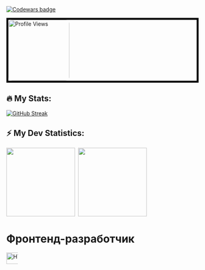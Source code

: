 <!-- Codewars badge -->
[![Codewars badge](https://www.codewars.com/users/KaninGleb/badges/large)](https://www.codewars.com/users/KaninGleb)

<!-- <a href="https://www.codewars.com/users/KaninGleb">
    <img src="https://www.codewars.com/users/KaninGleb/badges/large" alt="Codewars badge" width="500" height="50">
</a> -->

<!-- Profile views -->
<div style="border: 5px solid black;">
    <img src="https://komarev.com/ghpvc/?username=KaninGleb&abbreviated=true&style=for-the-badge&color=fe428e" alt="Profile Views" style="border-radius: 10px; width: 160px; height: auto;" draggable="false"/>
</div>

<!-- GitHub stats with streak-->
## :fire: My Stats:
[![GitHub Streak](https://github-readme-streak-stats-mocha-tau.vercel.app?user=KaninGleb&theme=radical&border_radius=10)](https://git.io/streak-stats)

<!-- GitHub stats -->
## :zap: My Dev Statistics:
<p>
    <img height="180em" src="https://github-readme-stats.vercel.app/api?username=KaninGleb&show_icons=true&theme=radical&border_radius=10"/>&nbsp;
    <img height="180em" src="https://github-readme-stats.vercel.app/api/top-langs/?username=KaninGleb&exclude_repo=KNN-Image-Classification&show_icons=true&border_radius=10&layout=compact&langs_count=10&theme=radical"/>
<!-- <img height="" src="https://github-readme-stats.vercel.app/api/top-langs/?username=KaninGleb&exclude_repo=KNN-Image-Classification&show_icons=true&border_radius=10&layout=donut-vertical&langs_count=8&theme=radical" draggable="false"/> -->
</p>


# Фронтенд-разработчик

<div style="width: 30px; height: 30px;">
    <img src="https://img.shields.io/badge/-HTML-E34F26?style=flat-square&logo=html5&logoColor=white" style="width: 100px; height: 100%; object-fit: cover;" alt="HTML">
</div>
<!-- <div style="display: inline-block; width: 80px; height: 80px;">
    <img src="https://img.shields.io/badge/-CSS-1572B6?style=flat-square&logo=css3&logoColor=white" style="width: 100%; height: 100%; object-fit: cover;" alt="CSS">
</div>
<div style="display: inline-block; width: 80px; height: 80px;">
    <img src="https://img.shields.io/badge/-JavaScript-F7DF1E?style=flat-square&logo=javascript&logoColor=black" style="width: 100%; height: 100%; object-fit: cover;" alt="JavaScript">
</div>
<div style="display: inline-block; width: 80px; height: 80px;">
    <img src="https://img.shields.io/badge/-React-61DAFB?style=flat-square&logo=react&logoColor=black" style="width: 100%; height: 100%; object-fit: cover;" alt="React">
</div>
<div style="display: inline-block; width: 80px; height: 80px;">
    <img src="https://img.shields.io/badge/-Angular-DD0031?style=flat-square&logo=angular&logoColor=white" style="width: 100%; height: 100%; object-fit: cover;" alt="Angular">
</div>
<div style="display: inline-block; width: 80px; height: 80px;">
    <img src="https://img.shields.io/badge/-Sass-CC6699?style=flat-square&logo=sass&logoColor=white" style="width: 100%; height: 100%; object-fit: cover;" alt="Sass">
</div>
<div style="display: inline-block; width: 80px; height: 80px;">
    <img src="https://img.shields.io/badge/-TypeScript-007ACC?style=flat-square&logo=typescript&logoColor=white" style="width: 100%; height: 100%; object-fit: cover;" alt="TypeScript">
</div>
<div style="display: inline-block; width: 80px; height: 80px;">
    <img src="https://img.shields.io/badge/-Bootstrap-563D7C?style=flat-square&logo=bootstrap&logoColor=white" style="width: 100%; height: 100%; object-fit: cover;" alt="Bootstrap">
</div> -->

